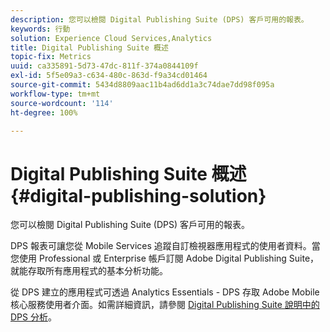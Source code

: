 ```yaml
---
description: 您可以檢閱 Digital Publishing Suite (DPS) 客戶可用的報表。
keywords: 行動
solution: Experience Cloud Services,Analytics
title: Digital Publishing Suite 概述
topic-fix: Metrics
uuid: ca335891-5d73-47dc-811f-374a0844109f
exl-id: 5f5e09a3-c634-480c-863d-f9a34cd01464
source-git-commit: 5434d8809aac11b4ad6dd1a3c74dae7dd98f095a
workflow-type: tm+mt
source-wordcount: '114'
ht-degree: 100%

---
```


# Digital Publishing Suite 概述 {#digital-publishing-solution}

您可以檢閱 Digital Publishing Suite (DPS) 客戶可用的報表。

DPS 報表可讓您從 Mobile Services 追蹤自訂檢視器應用程式的使用者資料。當您使用 Professional 或 Enterprise 帳戶訂閱 Adobe Digital Publishing Suite，就能存取所有應用程式的基本分析功能。

從 DPS 建立的應用程式可透過 Analytics Essentials - DPS 存取 Adobe Mobile 核心服務使用者介面。如需詳細資訊，請參閱 [Digital Publishing Suite 說明中的 DPS 分析](https://helpx.adobe.com/tw/digital-publishing-suite/help/omniture-analytics.html)。
